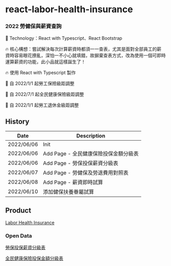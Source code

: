 # react-labor-health-insurance
### 2022 勞健保與薪資查詢
:rocket: Technology：React with Typescript、React Bootstrap

:fire: 核心構想：嘗試解決每次計算薪資時都須一一查表，尤其是面對全部員工的薪資時容易眼花撩亂，深怕一不小心就填錯，故摒棄查表方式，改為使用一個可即時運算薪資的功能，此小品就這樣誕生了！

:fire: 使用 React with Typescript 製作

:pushpin: 自 2022/1/1 起勞工保險級距調整

:pushpin: 自 2022/7/1 起全民健康保險級距調整

:pushpin: 自 2022/1/1 起勞工退休金級距調整


## History
| Date       | Description                           |
| ---------- | ------------------------------------- |
| 2022/06/06 | Init                                  |
| 2022/06/06 | Add Page - 全民健康保險投保金額分級表 |
| 2022/06/06 | Add Page - 勞保投保薪資分級表         |
| 2022/06/07 | Add Page - 勞健保及勞退費用對照表     |
| 2022/06/08 | Add Page - 薪資即時試算               |
| 2022/06/10 | 添加健保扶養眷屬試算                  |

## Product
[Labor Health Insurance](https://fakestandard.github.io/react-labor-health-insurance)

### Open Data
[勞保投保薪資分級表](https://data.gov.tw/dataset/6258)

[全民健康保險投保金額分級表](https://data.gov.tw/dataset/20251)
